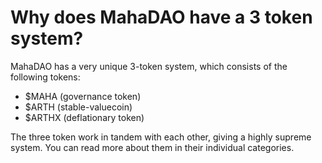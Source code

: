 # Why does MahaDAO have a 3 token system?

MahaDAO has a very unique 3-token system, which consists of the following tokens:

* $MAHA \(governance token\)
* $ARTH \(stable-valuecoin\)
* $ARTHX \(deflationary token\)

The three token work in tandem with each other, giving a highly supreme system. You can read more about them in their individual categories.

